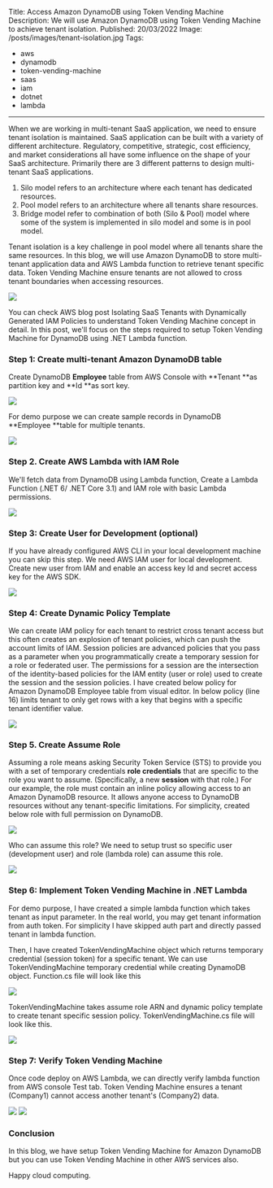 Title: Access Amazon DynamoDB using Token Vending Machine
Description: We will use Amazon DynamoDB using Token Vending Machine to achieve tenant isolation.
Published: 20/03/2022
Image: /posts/images/tenant-isolation.jpg
Tags:
  - aws
  - dynamodb
  - token-vending-machine
  - saas
  - iam
  - dotnet
  - lambda
---
When we are working in multi-tenant SaaS application, we need to ensure tenant isolation is maintained. SaaS application can be built with a variety of different architecture. Regulatory, competitive, strategic, cost efficiency, and market considerations all have some influence on the shape of your SaaS architecture. Primarily there are 3 different patterns to design multi-tenant SaaS applications.

1. Silo model refers to an architecture where each tenant has dedicated resources.
2. Pool model refers to an architecture where all tenants share resources.
3. Bridge model refer to combination of both (Silo & Pool) model where some of the system is implemented in silo model and some is in pool model.

Tenant isolation is a key challenge in pool model where all tenants share the same resources. In this blog, we will use Amazon DynamoDB to store multi-tenant application data and AWS Lambda function to retrieve tenant specific data. Token Vending Machine ensure tenants are not allowed to cross tenant boundaries when accessing resources.

<img src="/posts/images/tenant-isolation-1.png">

You can check AWS blog post Isolating SaaS Tenants with Dynamically Generated IAM Policies to understand Token Vending Machine concept in detail. In this post, we'll focus on the steps required to setup Token Vending Machine for DynamoDB using .NET Lambda function.

### Step 1: Create multi-tenant Amazon DynamoDB table
Create DynamoDB **Employee** table from AWS Console with **Tenant **as partition key and **Id **as sort key.

<img src="/posts/images/tenant-isolation-2.png">

For demo purpose we can create sample records in DynamoDB **Employee **table for multiple tenants.

<img src="/posts/images/tenant-isolation-3.png">

### Step 2. Create AWS Lambda with IAM Role
We'll fetch data from DynamoDB using Lambda function, Create a Lambda Function (.NET 6/ .NET Core 3.1) and IAM role with basic Lambda permissions.

<img src="/posts/images/tenant-isolation-4.png">

### Step 3: Create User for Development (optional)
If you have already configured AWS CLI in your local development machine you can skip this step.
We need AWS IAM user for local development. Create new user from IAM and enable an access key Id and secret access key for the AWS SDK. 

<img src="/posts/images/tenant-isolation-5.png">

### Step 4: Create Dynamic Policy Template
We can create IAM policy for each tenant to restrict cross tenant access but this often creates an explosion of tenant policies, which can push the account limits of IAM. Session policies are advanced policies that you pass as a parameter when you programmatically create a temporary session for a role or federated user. The permissions for a session are the intersection of the identity-based policies for the IAM entity (user or role) used to create the session and the session policies. 
I have created below policy for Amazon DynamoDB Employee table from visual editor. In below policy (line 16) limits tenant to only get rows with a key that begins with a specific tenant identifier value.


<img src="/posts/images/tenant-isolation-6.png">

### Step 5. Create Assume Role

Assuming a role means asking Security Token Service (STS) to provide you with a set of temporary credentials **role credentials** that are specific to the role you want to assume. (Specifically, a new **session** with that role.) 
For our example, the role must contain an inline policy allowing access to an Amazon DynamoDB resource. It allows anyone access to DynamoDB resources without any tenant-specific limitations.
For simplicity, created below role with full permission on DynamoDB. 

<img src="/posts/images/tenant-isolation-7.png">

Who can assume this role? We need to setup trust so specific user (development user) and role (lambda role) can assume this role.

<img src="/posts/images/tenant-isolation-8.png">

### Step 6: Implement Token Vending Machine in .NET Lambda
For demo purpose, I have created a simple lambda function which takes tenant as input parameter. In the real world, you may get tenant information from auth token. For simplicity I have skipped auth part and directly passed tenant in lambda function. 

Then, I have created TokenVendingMachine object which returns temporary credential (session token) for a specific tenant. We can use TokenVendingMachine temporary credential while creating DynamoDB object.
Function.cs file will look like this

<img src="/posts/images/tenant-isolation-9.png">

TokenVendingMachine takes assume role ARN and dynamic policy template to create tenant specific session policy.
TokenVendingMachine.cs file will look like this.

<img src="/posts/images/tenant-isolation-10.png">

### Step 7: Verify Token Vending Machine
Once code deploy on AWS Lambda, we can directly verify lambda function from AWS console Test tab. Token Vending Machine ensures a tenant (Company1) cannot access another tenant's (Company2) data.


<img src="/posts/images/tenant-isolation-11.png">

<img src="/posts/images/tenant-isolation-12.png">

### Conclusion
In this blog, we have setup Token Vending Machine for Amazon DynamoDB but you can use Token Vending Machine in other AWS services also.

Happy cloud computing.